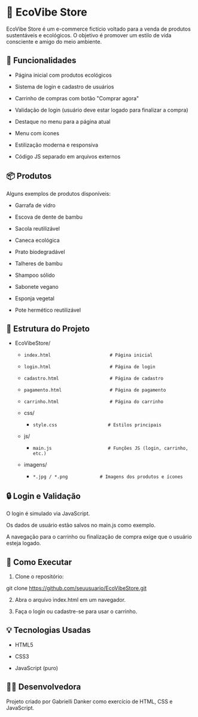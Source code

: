# 🌱 EcoVibe Store

EcoVibe Store é um e-commerce fictício voltado para a venda de produtos sustentáveis e ecológicos. O objetivo é promover um estilo de vida consciente e amigo do meio ambiente.

## 🛒 Funcionalidades

- Página inicial com produtos ecológicos

- Sistema de login e cadastro de usuários

- Carrinho de compras com botão "Comprar agora"

- Validação de login (usuário deve estar logado para finalizar a compra)

- Destaque no menu para a página atual

- Menu com ícones

- Estilização moderna e responsiva

- Código JS separado em arquivos externos


## 📦 Produtos

Alguns exemplos de produtos disponíveis:

- Garrafa de vidro

- Escova de dente de bambu

- Sacola reutilizável

- Caneca ecológica

- Prato biodegradável

- Talheres de bambu

- Shampoo sólido

- Sabonete vegano

- Esponja vegetal

- Pote hermético reutilizável


## 📁 Estrutura do Projeto

+ EcoVibeStore/
    -     index.html                      # Página inicial
    -     login.html                      # Página de login
    -     cadastro.html                   # Página de cadastro
    -     pagamento.html                  # Página de pagamento
    -     carrinho.html                   # Página do carrinho

    + css/
        -     style.css                   # Estilos principais
          
    + js/
        -     main.js                     # Funções JS (login, carrinho, etc.)

    + imagens/
      -     *.jpg / *.png            # Imagens dos produtos e ícones

## 🔒 Login e Validação

O login é simulado via JavaScript.

Os dados de usuário estão salvos no main.js como exemplo.

A navegação para o carrinho ou finalização de compra exige que o usuário esteja logado.


## 🚀 Como Executar

1. Clone o repositório:

git clone https://github.com/seuusuario/EcoVibeStore.git


2. Abra o arquivo index.html em um navegador.


3. Faça o login ou cadastre-se para usar o carrinho.



## 💡 Tecnologias Usadas

- HTML5

- CSS3

- JavaScript (puro)


## 👩‍💻 Desenvolvedora

Projeto criado por Gabrielli Danker como exercício de HTML, CSS e JavaScript.
